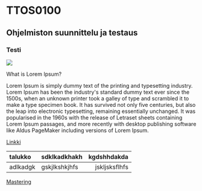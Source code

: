 # TTOS0100
## Ohjelmiston suunnittelu ja testaus
### Testi
![](http://www.oph.fi/download/121217_OPH_kielitivoli_hepo.jpg)

What is Lorem Ipsum?

Lorem Ipsum is simply dummy text of the printing and typesetting industry. Lorem Ipsum has been the industry's standard dummy text ever since the 1500s, when an unknown printer took a galley of type and scrambled it to make a type specimen book. It has survived not only five centuries, but also the leap into electronic typesetting, remaining essentially unchanged. It was popularised in the 1960s with the release of Letraset sheets containing Lorem Ipsum passages, and more recently with desktop publishing software like Aldus PageMaker including versions of Lorem Ipsum.

[Linkki](http://www.lipsum.com/)

|talukko| sdklkadkhakh| kgdshhdakda|
|:------|-------------|-----------:|
|adlkadgk|gskjlkshkjhfs|jskljsksflhfs|

[Mastering](https://guides.github.com/features/mastering-markdown/)
